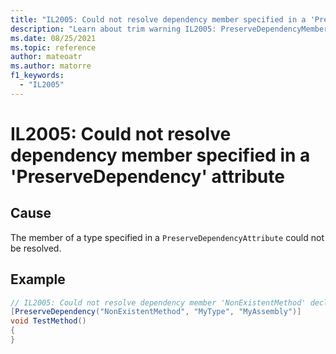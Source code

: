 ```yaml
---
title: "IL2005: Could not resolve dependency member specified in a 'PreserveDependency' attribute"
description: "Learn about trim warning IL2005: PreserveDependencyMemberNotFound"
ms.date: 08/25/2021
ms.topic: reference
author: mateoatr
ms.author: matorre
f1_keywords:
  - "IL2005"
---
```

# IL2005: Could not resolve dependency member specified in a 'PreserveDependency' attribute

## Cause

The member of a type specified in a `PreserveDependencyAttribute` could not be resolved.

## Example

```C#
// IL2005: Could not resolve dependency member 'NonExistentMethod' declared on type 'MyType' specified in a 'PreserveDependency' attribute
[PreserveDependency("NonExistentMethod", "MyType", "MyAssembly")]
void TestMethod()
{
}
```